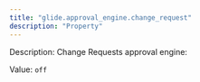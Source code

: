 ```yaml
---
title: "glide.approval_engine.change_request"
description: "Property"
---
```


Description: Change Requests approval engine:

Value: `off`